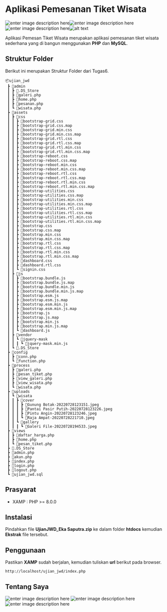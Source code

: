 ﻿# Aplikasi Pemesanan Tiket Wisata
![enter image description here](https://img.shields.io/badge/HTML-239120?style=for-the-badge&logo=html5&logoColor=white)![enter image description here](https://img.shields.io/badge/PHP-777BB4?style=for-the-badge&logo=php&logoColor=white)![enter image description here](https://img.shields.io/badge/CSS-239120?&style=for-the-badge&logo=css3&logoColor=white)![alt text](https://img.shields.io/badge/JavaScript-323330?style=for-the-badge&logo=javascript&logoColor=F7DF1E)

Aplikasi Pemesan Tiket Wisata merupakan aplikasi pemesanan tiket wisata sederhana yang di bangun menggunakan **PHP** dan **MySQL**.

## Struktur Folder
Berikut ini merupakan Struktur Folder dari Tugas6.
```
📦ujian_jwd  
 ┣ 📂admin  
 ┃ ┣ 📜.DS_Store  
 ┃ ┣ 📜galeri.php  
 ┃ ┣ 📜home.php  
 ┃ ┣ 📜pesanan.php  
 ┃ ┗ 📜wisata.php  
 ┣ 📂assets  
 ┃ ┣ 📂css  
 ┃ ┃ ┣ 📜bootstrap-grid.css  
 ┃ ┃ ┣ 📜bootstrap-grid.css.map  
 ┃ ┃ ┣ 📜bootstrap-grid.min.css  
 ┃ ┃ ┣ 📜bootstrap-grid.min.css.map  
 ┃ ┃ ┣ 📜bootstrap-grid.rtl.css  
 ┃ ┃ ┣ 📜bootstrap-grid.rtl.css.map  
 ┃ ┃ ┣ 📜bootstrap-grid.rtl.min.css  
 ┃ ┃ ┣ 📜bootstrap-grid.rtl.min.css.map  
 ┃ ┃ ┣ 📜bootstrap-reboot.css  
 ┃ ┃ ┣ 📜bootstrap-reboot.css.map  
 ┃ ┃ ┣ 📜bootstrap-reboot.min.css  
 ┃ ┃ ┣ 📜bootstrap-reboot.min.css.map  
 ┃ ┃ ┣ 📜bootstrap-reboot.rtl.css  
 ┃ ┃ ┣ 📜bootstrap-reboot.rtl.css.map  
 ┃ ┃ ┣ 📜bootstrap-reboot.rtl.min.css  
 ┃ ┃ ┣ 📜bootstrap-reboot.rtl.min.css.map  
 ┃ ┃ ┣ 📜bootstrap-utilities.css  
 ┃ ┃ ┣ 📜bootstrap-utilities.css.map  
 ┃ ┃ ┣ 📜bootstrap-utilities.min.css  
 ┃ ┃ ┣ 📜bootstrap-utilities.min.css.map  
 ┃ ┃ ┣ 📜bootstrap-utilities.rtl.css  
 ┃ ┃ ┣ 📜bootstrap-utilities.rtl.css.map  
 ┃ ┃ ┣ 📜bootstrap-utilities.rtl.min.css  
 ┃ ┃ ┣ 📜bootstrap-utilities.rtl.min.css.map  
 ┃ ┃ ┣ 📜bootstrap.css  
 ┃ ┃ ┣ 📜bootstrap.css.map  
 ┃ ┃ ┣ 📜bootstrap.min.css  
 ┃ ┃ ┣ 📜bootstrap.min.css.map  
 ┃ ┃ ┣ 📜bootstrap.rtl.css  
 ┃ ┃ ┣ 📜bootstrap.rtl.css.map  
 ┃ ┃ ┣ 📜bootstrap.rtl.min.css  
 ┃ ┃ ┣ 📜bootstrap.rtl.min.css.map  
 ┃ ┃ ┣ 📜dashboard.css  
 ┃ ┃ ┣ 📜dashboard.rtl.css  
 ┃ ┃ ┗ 📜signin.css  
 ┃ ┣ 📂js  
 ┃ ┃ ┣ 📜bootstrap.bundle.js  
 ┃ ┃ ┣ 📜bootstrap.bundle.js.map  
 ┃ ┃ ┣ 📜bootstrap.bundle.min.js  
 ┃ ┃ ┣ 📜bootstrap.bundle.min.js.map  
 ┃ ┃ ┣ 📜bootstrap.esm.js  
 ┃ ┃ ┣ 📜bootstrap.esm.js.map  
 ┃ ┃ ┣ 📜bootstrap.esm.min.js  
 ┃ ┃ ┣ 📜bootstrap.esm.min.js.map  
 ┃ ┃ ┣ 📜bootstrap.js  
 ┃ ┃ ┣ 📜bootstrap.js.map  
 ┃ ┃ ┣ 📜bootstrap.min.js  
 ┃ ┃ ┣ 📜bootstrap.min.js.map  
 ┃ ┃ ┗ 📜dashboard.js  
 ┃ ┣ 📂vendor  
 ┃ ┃ ┗ 📂jquery-mask  
 ┃ ┃ ┃ ┗ 📜jquery-mask.min.js  
 ┃ ┗ 📜.DS_Store  
 ┣ 📂config  
 ┃ ┣ 📜conn.php  
 ┃ ┗ 📜function.php  
 ┣ 📂process  
 ┃ ┣ 📜galeri.php  
 ┃ ┣ 📜pesan_tiket.php  
 ┃ ┣ 📜view_galeri.php  
 ┃ ┣ 📜view_wisata.php  
 ┃ ┗ 📜wisata.php  
 ┣ 📂uploads  
 ┃ ┗ 📂wisata  
 ┃ ┃ ┣ 📂cover  
 ┃ ┃ ┃ ┣ 📜Gunung Botak-20220728123151.jpeg  
 ┃ ┃ ┃ ┣ 📜Pantai Pasir Putih-20220728123226.jpeg  
 ┃ ┃ ┃ ┣ 📜Pintu Angin-20220728123246.jpeg  
 ┃ ┃ ┃ ┗ 📜Raja Ampat-20220728221710.jpeg  
 ┃ ┃ ┗ 📂gallery  
 ┃ ┃ ┃ ┗ 📜Galeri File-20220728194533.jpeg  
 ┣ 📂views  
 ┃ ┣ 📜daftar_harga.php  
 ┃ ┣ 📜home.php  
 ┃ ┗ 📜pesan_tiket.php  
 ┣ 📜.DS_Store  
 ┣ 📜admin.php  
 ┣ 📜akun.php  
 ┣ 📜index.php  
 ┣ 📜login.php  
 ┣ 📜logout.php  
 ┗ 📜ujian_jwd.sql
```

## Prasyarat

* XAMP : PHP >= 8.0.0

## Instalasi

Pindahkan file **UjianJWD_Eka Saputra.zip** ke dalam folder **htdocs** kemudian **Ekstrak** file tersebut.

## Penggunaan

Pastikan **XAMP** sudah berjalan, kemudian tuliskan **url** berikut pada browser.
```
http://localhost/ujian_jwd/index.php
```

## Tentang Saya

![enter image description here](https://img.shields.io/github/followers/ekza97.svg?style=social&label=Follow&maxAge=2592000)
![enter image description here](https://github-readme-stats.vercel.app/api?username=ekza97&theme=blue-green)![enter image description here](https://github-readme-stats.vercel.app/api/top-langs/?username=ekza97&theme=blue-green)
